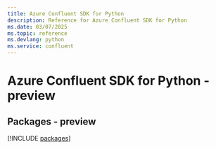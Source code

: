 ```yaml
---
title: Azure Confluent SDK for Python
description: Reference for Azure Confluent SDK for Python
ms.date: 03/07/2025
ms.topic: reference
ms.devlang: python
ms.service: confluent
---
```

# Azure Confluent SDK for Python - preview
## Packages - preview
[!INCLUDE [packages](confluent-index.md)]